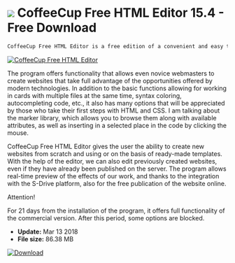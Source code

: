 # ![](https://cdn.softexe.net/static/icon/8/coffeecup-free-html-editor-10555.png) CoffeeCup Free HTML Editor 15.4 - Free Download

```sh
CoffeeCup Free HTML Editor is a free edition of a convenient and easy to use HTML editor, which is dedicated to users who want to efficiently create their own websites using HTML5 and CSS3 technologies.
```
[![CoffeeCup Free HTML Editor](https://gallery.dpcdn.pl/imgc/Tools/10911/g_-_420x350_1.5_-_x20121026155906_00.png)](https://softexe.net/win/development-it/web-applications/coffeecup-free-html-editor:pReee.html)

The program offers functionality that allows even novice webmasters to create websites that take full advantage of the opportunities offered by modern technologies. In addition to the basic functions allowing for working in cards with multiple files at the same time, syntax coloring, autocompleting code, etc., it also has many options that will be appreciated by those who take their first steps with HTML and CSS. I am talking about the marker library, which allows you to browse them along with available attributes, as well as inserting in a selected place in the code by clicking the mouse.
 
 CoffeeCup Free HTML Editor gives the user the ability to create new websites from scratch and using or on the basis of ready-made templates. With the help of the editor, we can also edit previously created websites, even if they have already been published on the server. The program allows real-time preview of the effects of our work, and thanks to the integration with the S-Drive platform, also for the free publication of the website online.
 
 Attention!
 
 For 21 days from the installation of the program, it offers full functionality of the commercial version. After this period, some options are blocked.


- **Update:** Mar 13 2018
- **File size:** 86.38 MB

[![Download](https://cdn.softexe.net/static/img/download.png)](https://softexe.net/win/development-it/web-applications/coffeecup-free-html-editor:pReee.html)


